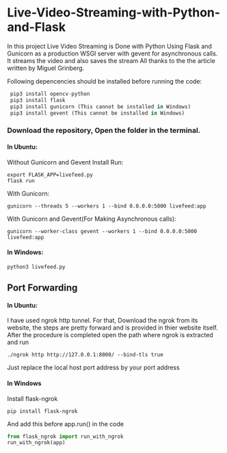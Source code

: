 # Live-Video-Streaming-with-Python-and-Flask
In this project Live Video Streaming is Done with Python Using Flask and Gunicorn as a production WSGI server with gevent for asynchronous calls. It streams the video and also saves the stream All thanks to the the article written by Miguel Grinberg.

Following depencencies should be installed before running the code:
```python
 pip3 install opencv-python	
 pip3 install flask
 pip3 install gunicorn (This cannot be installed in Windows)
 pip3 install gevent (This cannot be installed in Windows)
```

### Download the repository, Open the folder in the terminal.
#### In Ubuntu:

Without Gunicorn and Gevent Install Run:

```
export FLASK_APP=livefeed.py
flask run
```
With Gunicorn:

```
gunicorn --threads 5 --workers 1 --bind 0.0.0.0:5000 livefeed:app
```
With Gunicorn and Gevent(For Making Asynchronous calls):
```
gunicorn --worker-class gevent --workers 1 --bind 0.0.0.0:5000 livefeed:app
```
#### In Windows:

```
python3 livefeed.py
```

## Port Forwarding

#### In Ubuntu:

I have used ngrok http tunnel. For that, 
Download the ngrok from its website, the steps are pretty forward and is provided in thier website itself. 
After the procedure is completed open the path where ngrok is extracted and run 
``` 
./ngrok http http://127.0.0.1:8000/ --bind-tls true
```
Just replace the local host port address by your port address 

#### In Windows

Install flask-ngrok
```
pip install flask-ngrok
```
And add this before app.run() in the code

```python
from flask_ngrok import run_with_ngrok
run_with_ngrok(app)
```
